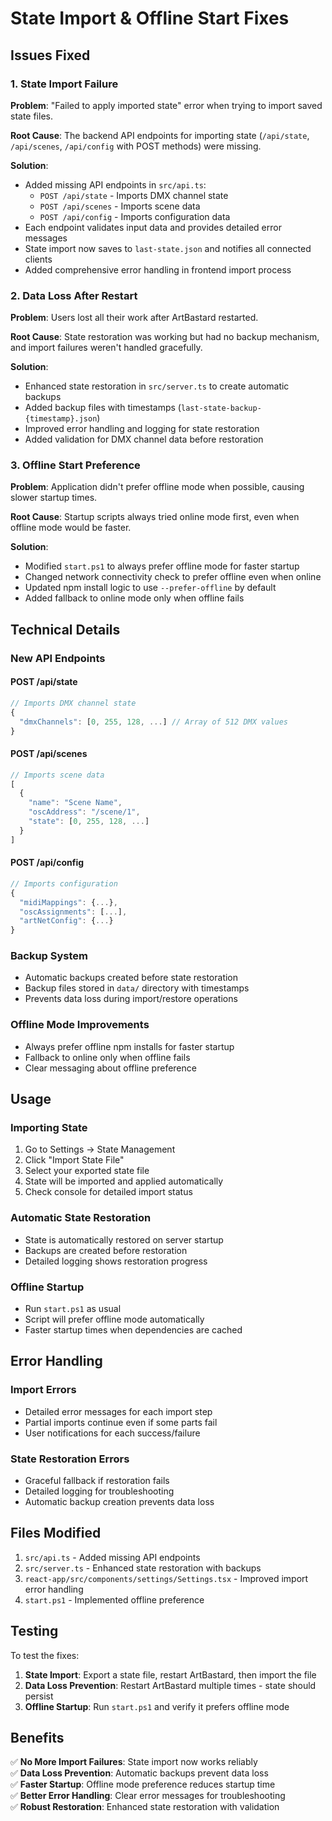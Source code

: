 # State Import & Offline Start Fixes

## Issues Fixed

### 1. State Import Failure
**Problem**: "Failed to apply imported state" error when trying to import saved state files.

**Root Cause**: The backend API endpoints for importing state (`/api/state`, `/api/scenes`, `/api/config` with POST methods) were missing.

**Solution**: 
- Added missing API endpoints in `src/api.ts`:
  - `POST /api/state` - Imports DMX channel state
  - `POST /api/scenes` - Imports scene data
  - `POST /api/config` - Imports configuration data
- Each endpoint validates input data and provides detailed error messages
- State import now saves to `last-state.json` and notifies all connected clients
- Added comprehensive error handling in frontend import process

### 2. Data Loss After Restart
**Problem**: Users lost all their work after ArtBastard restarted.

**Root Cause**: State restoration was working but had no backup mechanism, and import failures weren't handled gracefully.

**Solution**:
- Enhanced state restoration in `src/server.ts` to create automatic backups
- Added backup files with timestamps (`last-state-backup-{timestamp}.json`)
- Improved error handling and logging for state restoration
- Added validation for DMX channel data before restoration

### 3. Offline Start Preference
**Problem**: Application didn't prefer offline mode when possible, causing slower startup times.

**Root Cause**: Startup scripts always tried online mode first, even when offline mode would be faster.

**Solution**:
- Modified `start.ps1` to always prefer offline mode for faster startup
- Changed network connectivity check to prefer offline even when online
- Updated npm install logic to use `--prefer-offline` by default
- Added fallback to online mode only when offline fails

## Technical Details

### New API Endpoints

#### POST /api/state
```javascript
// Imports DMX channel state
{
  "dmxChannels": [0, 255, 128, ...] // Array of 512 DMX values
}
```

#### POST /api/scenes
```javascript
// Imports scene data
[
  {
    "name": "Scene Name",
    "oscAddress": "/scene/1",
    "state": [0, 255, 128, ...]
  }
]
```

#### POST /api/config
```javascript
// Imports configuration
{
  "midiMappings": {...},
  "oscAssignments": [...],
  "artNetConfig": {...}
}
```

### Backup System
- Automatic backups created before state restoration
- Backup files stored in `data/` directory with timestamps
- Prevents data loss during import/restore operations

### Offline Mode Improvements
- Always prefer offline npm installs for faster startup
- Fallback to online only when offline fails
- Clear messaging about offline preference

## Usage

### Importing State
1. Go to Settings → State Management
2. Click "Import State File"
3. Select your exported state file
4. State will be imported and applied automatically
5. Check console for detailed import status

### Automatic State Restoration
- State is automatically restored on server startup
- Backups are created before restoration
- Detailed logging shows restoration progress

### Offline Startup
- Run `start.ps1` as usual
- Script will prefer offline mode automatically
- Faster startup times when dependencies are cached

## Error Handling

### Import Errors
- Detailed error messages for each import step
- Partial imports continue even if some parts fail
- User notifications for each success/failure

### State Restoration Errors
- Graceful fallback if restoration fails
- Detailed logging for troubleshooting
- Automatic backup creation prevents data loss

## Files Modified

1. `src/api.ts` - Added missing API endpoints
2. `src/server.ts` - Enhanced state restoration with backups
3. `react-app/src/components/settings/Settings.tsx` - Improved import error handling
4. `start.ps1` - Implemented offline preference

## Testing

To test the fixes:

1. **State Import**: Export a state file, restart ArtBastard, then import the file
2. **Data Loss Prevention**: Restart ArtBastard multiple times - state should persist
3. **Offline Startup**: Run `start.ps1` and verify it prefers offline mode

## Benefits

✅ **No More Import Failures**: State import now works reliably  
✅ **Data Loss Prevention**: Automatic backups prevent data loss  
✅ **Faster Startup**: Offline mode preference reduces startup time  
✅ **Better Error Handling**: Clear error messages for troubleshooting  
✅ **Robust Restoration**: Enhanced state restoration with validation
